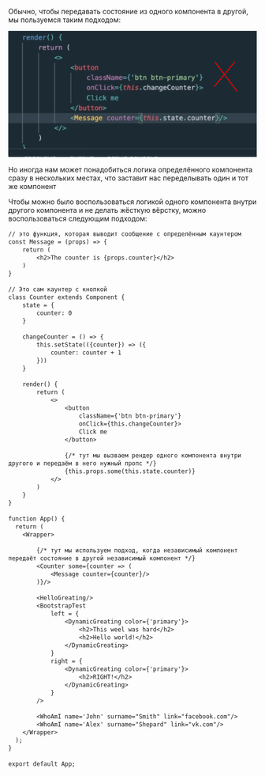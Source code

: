 
Обычно, чтобы передавать состояние из одного компонента в другой, мы пользуемся таким подходом:

![](_png/Pasted%20image%2020230306120418.png)

Но иногда нам может понадобиться логика определённого компонента сразу в нескольких местах, что заставит нас переделывать один и тот же компонент

Чтобы можно было воспользоваться логикой одного компонента внутри другого компонента и не делать жёсткую вёрстку, можно воспользоваться следующим подходом:

```JS
// это функция, которая выводит сообщение с определённым каунтером
const Message = (props) => {
    return (
        <h2>The counter is {props.counter}</h2>
    )
}

// Это сам каунтер с кнопкой
class Counter extends Component {
    state = {
        counter: 0
    }

    changeCounter = () => {
        this.setState(({counter}) => ({
            counter: counter + 1
        }))
    }

    render() {
        return (
            <>
                <button
                    className={'btn btn-primary'}
                    onClick={this.changeCounter}>
                    Click me
                </button>
                
                {/* тут мы вызваем рендер одного компонента внутри другого и передаём в него нужный пропс */}
                {this.props.some(this.state.counter)}
            </>
        )
    }
}

function App() {
  return (
    <Wrapper>
    
		{/* тут мы используем подход, когда независимый компонент передаёт состояние в другой независимый компонент */}
        <Counter some={counter => (
            <Message counter={counter}/>
        )}/>

        <HelloGreating/>
        <BootstrapTest
            left = {
                <DynamicGreating color={'primary'}>
                    <h2>This weel was hard</h2>
                    <h2>Hello world!</h2>
                </DynamicGreating>
            }
            right = {
                <DynamicGreating color={'primary'}>
                    <h2>RIGHT!</h2>
                </DynamicGreating>
            }
        />

        <WhoAmI name='John' surname="Smith" link="facebook.com"/>
        <WhoAmI name='Alex' surname="Shepard" link="vk.com"/>
    </Wrapper>
  );
}

export default App;
```

